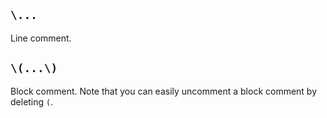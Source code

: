 ## `\...`
Line comment.

## `\(...\)`
Block comment. Note that you can easily uncomment a block comment by deleting `(`.